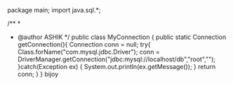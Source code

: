 package main;
import java.sql.*;

/**
 *
 * @author ASHIK
 */
public class MyConnection {
    public static Connection getConnection(){
        Connection conn = null;
        try{
            Class.forName("com.mysql.jdbc.Driver");
            conn = DriverManager.getConnection("jdbc:mysql://localhost/db","root","");
        }catch(Exception ex) {
            System.out.println(ex.getMessage());
        }
        return conn;
    }
}
bijoy
